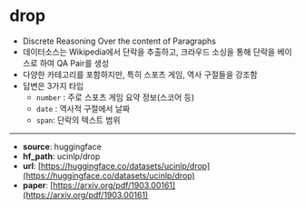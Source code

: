 # drop
- Discrete Reasoning Over the content of Paragraphs
- 데이터소스는 Wikipedia에서 단락을 추출하고, 크라우드 소싱을 통해 단락을 베이스로 하여 QA Pair를 생성
- 다양한 카테고리를 포함하지만, 특히 스포츠 게임, 역사 구절들을 강조함
- 답변은 3가지 타입
    - `number` : 주로 스포츠 게임 요약 정보(스코어 등)
    - `date` : 역사적 구절에서 날짜
    - `span`: 단락의 텍스트 범위
---
+ **source**: huggingface
+ **hf_path**: ucinlp/drop
+ **url**: [https://huggingface.co/datasets/ucinlp/drop](https://huggingface.co/datasets/ucinlp/drop)  
+ **paper**: [https://arxiv.org/pdf/1903.00161](https://arxiv.org/pdf/1903.00161)  
